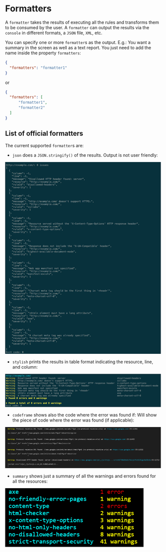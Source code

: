 # Formatters

A `formatter` takes the results of executing all the rules and
transforms them to be consumed by the user. A `formatter` can output
the results via the `console` in different formats, a `JSON` file,
`XML`, etc.

You can specify one or more `formatter`s as the output. E.g.: You want
a summary in the screen as well as a text report. You just need to
add the name inside the property `formatters`:

```json
{
  "formatters": "formatter1"
}
```

or

```json
{
  "formatters": [
      "formatter1",
      "formatter2"
  ]
}
```

## List of official formatters

The current supported `formatter`s are:

* `json` does a `JSON.stringify()` of the results. Output
  is not user friendly:

![Example output for the json formatter](./json-output.png)

* `stylish` prints the results in table format indicating the resource,
  line, and column:

![Example output for the stylish formatter](./stylish-output.png)

* `codeframe` shows also the code where the error was found if: Will
  show the piece of code where the error was found (if applicable):

![Example output for the codeframe formatter](./codeframe.png)

* `summary` shows just a summary of all the warnings and errors found
  for all the resources:

![Example output for the summary formatter](./summary-output.png)
